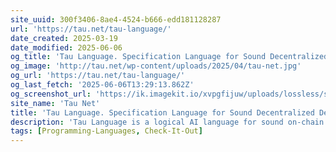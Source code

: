```yaml
---
site_uuid: 300f3406-8ae4-4524-b666-edd181128287
url: 'https://tau.net/tau-language/'
date_created: 2025-03-19
date_modified: 2025-06-06
og_title: 'Tau Language. Specification Language for Sound Decentralized Development'
og_image: 'http://tau.net/wp-content/uploads/2025/04/tau-net.jpg'
og_url: 'https://tau.net/tau-language/'
og_last_fetch: '2025-06-06T13:29:13.862Z'
og_screenshot_url: 'https://ik.imagekit.io/xvpgfijuw/uploads/lossless/screenshots/20250605_Tau_og_screenshot.jpeg'
site_name: 'Tau Net'
title: 'Tau Language. Specification Language for Sound Decentralized Development'
description: 'Tau Language is a logical AI language for sound on-chain development and governance, enabling software synthesis from user requirements.'
tags: [Programming-Languages, Check-It-Out]
---
```


